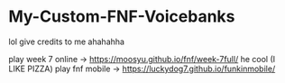 # My-Custom-FNF-Voicebanks
lol give credits to me ahahahha

play week 7 online -> https://moosyu.github.io/fnf/week-7full/
he cool
(I LIKE PIZZA)
play fnf mobile -> https://luckydog7.github.io/funkinmobile/
